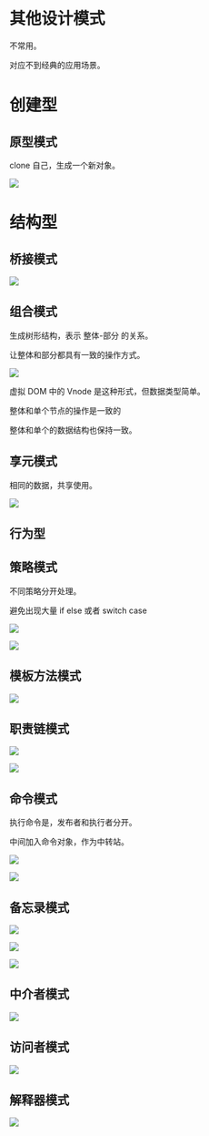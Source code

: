 # 其他设计模式

不常用。

对应不到经典的应用场景。

# 创建型

## 原型模式

clone 自己，生成一个新对象。

![](../.gitbook/assests/1650112746632-1ee520fb-28f2-4d24-a670-cf623ad8004d.png)

# 结构型

## 桥接模式

![](../.gitbook/assests/1650112986574-104a2e4e-929c-46a7-9d82-8f2ec8d0b5e6.png)

## 组合模式

生成树形结构，表示 整体-部分 的关系。

让整体和部分都具有一致的操作方式。

![](../.gitbook/assests/1650113334758-2cfa5ddf-584f-49b2-b4c7-516e6455907c.png)

虚拟 DOM 中的 Vnode 是这种形式，但数据类型简单。

整体和单个节点的操作是一致的

整体和单个的数据结构也保持一致。

## 享元模式

相同的数据，共享使用。

![](../.gitbook/assests/1650114021159-855d9c54-e13f-4984-960c-5b89ed13cda4.png)

## 行为型

## 策略模式

不同策略分开处理。

避免出现大量 if else 或者 switch case

![](../.gitbook/assests/1650114272252-a1d2070b-8cef-465c-8414-7706cfd146f7.png)

![](../.gitbook/assests/1650114294705-8f5a7a87-34b0-4ad0-a24b-9a3da87870c7.png)

## 模板方法模式

![](../.gitbook/assests/1650114430885-793b477f-6ec3-4246-97d6-2d831ef77aae.png)

## 职责链模式

![](../.gitbook/assests/1650114514336-b9456fc4-d632-4398-bbd8-7acd6133962e.png)

![](../.gitbook/assests/1650114552084-ca2fd0d1-0af2-4f9e-9481-4640cf4d1ee3.png)

## 命令模式

执行命令是，发布者和执行者分开。

中间加入命令对象，作为中转站。

![](../.gitbook/assests/1650114859748-d96e4317-3a31-4ec3-a0d6-9ba53f5282f1.png)

![](../.gitbook/assests/1650114945457-6680a0cd-e353-422c-a288-d495ce3535b5.png)

## 备忘录模式

![](../.gitbook/assests/1650115071460-1bf6477c-188c-48d0-a9d8-71852b0351e1.png)

![](../.gitbook/assests/1650115125660-c3593990-8c89-44d1-a83d-967c2d591aab.png)

![](../.gitbook/assests/1650115212559-4fc8b4eb-3864-409c-80c7-d65d0e6da7f4.png)

## 中介者模式

![](../.gitbook/assests/1650115313036-09595e8f-f278-4a00-a4f3-6ef20e1238bc.png)

## 访问者模式

![](../.gitbook/assests/1650115456274-cba6a23c-3fcb-4340-8d19-e25660865e68.png)

## 解释器模式

![](../.gitbook/assests/1650115486948-8b57d867-af55-4c28-8dff-ca8144c99dde.png)
